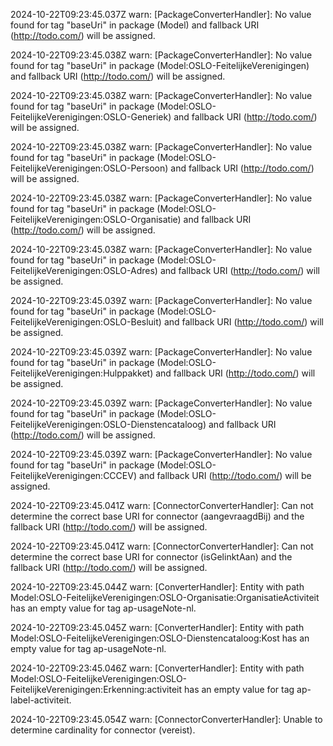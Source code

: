 2024-10-22T09:23:45.037Z warn: [PackageConverterHandler]: No value found for tag "baseUri" in package (Model) and fallback URI (http://todo.com/) will be assigned.

2024-10-22T09:23:45.038Z warn: [PackageConverterHandler]: No value found for tag "baseUri" in package (Model:OSLO-FeitelijkeVerenigingen) and fallback URI (http://todo.com/) will be assigned.

2024-10-22T09:23:45.038Z warn: [PackageConverterHandler]: No value found for tag "baseUri" in package (Model:OSLO-FeitelijkeVerenigingen:OSLO-Generiek) and fallback URI (http://todo.com/) will be assigned.

2024-10-22T09:23:45.038Z warn: [PackageConverterHandler]: No value found for tag "baseUri" in package (Model:OSLO-FeitelijkeVerenigingen:OSLO-Persoon) and fallback URI (http://todo.com/) will be assigned.

2024-10-22T09:23:45.038Z warn: [PackageConverterHandler]: No value found for tag "baseUri" in package (Model:OSLO-FeitelijkeVerenigingen:OSLO-Organisatie) and fallback URI (http://todo.com/) will be assigned.

2024-10-22T09:23:45.038Z warn: [PackageConverterHandler]: No value found for tag "baseUri" in package (Model:OSLO-FeitelijkeVerenigingen:OSLO-Adres) and fallback URI (http://todo.com/) will be assigned.

2024-10-22T09:23:45.039Z warn: [PackageConverterHandler]: No value found for tag "baseUri" in package (Model:OSLO-FeitelijkeVerenigingen:OSLO-Besluit) and fallback URI (http://todo.com/) will be assigned.

2024-10-22T09:23:45.039Z warn: [PackageConverterHandler]: No value found for tag "baseUri" in package (Model:OSLO-FeitelijkeVerenigingen:Hulppakket) and fallback URI (http://todo.com/) will be assigned.

2024-10-22T09:23:45.039Z warn: [PackageConverterHandler]: No value found for tag "baseUri" in package (Model:OSLO-FeitelijkeVerenigingen:OSLO-Dienstencataloog) and fallback URI (http://todo.com/) will be assigned.

2024-10-22T09:23:45.039Z warn: [PackageConverterHandler]: No value found for tag "baseUri" in package (Model:OSLO-FeitelijkeVerenigingen:CCCEV) and fallback URI (http://todo.com/) will be assigned.

2024-10-22T09:23:45.041Z warn: [ConnectorConverterHandler]: Can not determine the correct base URI for connector (aangevraagdBij) and the fallback URI (http://todo.com/) will be assigned.

2024-10-22T09:23:45.041Z warn: [ConnectorConverterHandler]: Can not determine the correct base URI for connector (isGelinktAan) and the fallback URI (http://todo.com/) will be assigned.

2024-10-22T09:23:45.044Z warn: [ConverterHandler]: Entity with path Model:OSLO-FeitelijkeVerenigingen:OSLO-Organisatie:OrganisatieActiviteit has an empty value for tag ap-usageNote-nl.

2024-10-22T09:23:45.045Z warn: [ConverterHandler]: Entity with path Model:OSLO-FeitelijkeVerenigingen:OSLO-Dienstencataloog:Kost has an empty value for tag ap-usageNote-nl.

2024-10-22T09:23:45.046Z warn: [ConverterHandler]: Entity with path Model:OSLO-FeitelijkeVerenigingen:OSLO-FeitelijkeVerenigingen:Erkenning:activiteit has an empty value for tag ap-label-activiteit.

2024-10-22T09:23:45.054Z warn: [ConnectorConverterHandler]: Unable to determine cardinality for connector (vereist).

